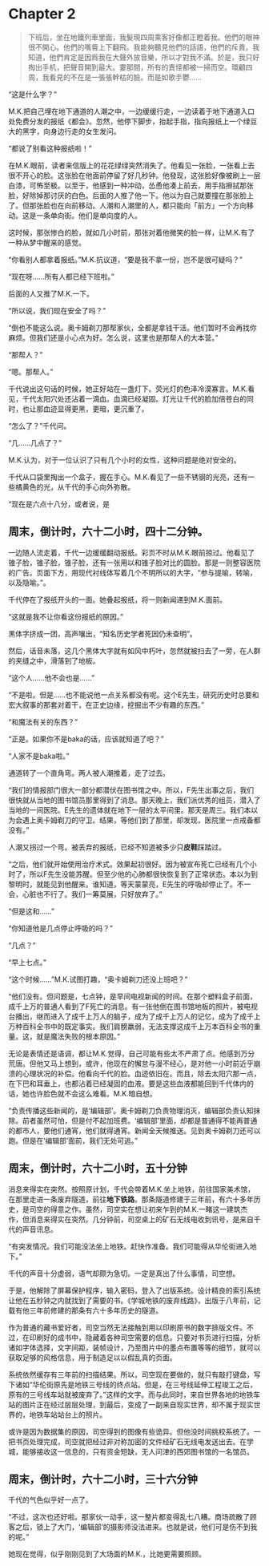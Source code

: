 # Chapter 2

> 下班后，坐在地鐵列車里面，我髮現四周乘客好像都正瞪着我。他們的眼神很不開心。他們的嘴脣上下翻飛。我能夠聽見他們的話語，他們的斥責。我知道，他們肯定是因爲我在大聲外放音樂，所以才對我不滿。於是，我只好掏出手机，把聲音開到最大。霎那間，所有的責怪都被一掃而空。環顧四周，我看見的不在是一張張幹枯的臉。而是如歌手鬱……

“这是什么字？”

M.K.把自己埋在地下通道的人潮之中，一边缓缓行走，一边读着于地下通道入口处免费分发的报纸《都会》。忽然，他停下脚步，抬起手指，指向报纸上一个绿豆大的黑字，向身边行走的女生发问。

“都说了别看这种报纸啦！”

在M.K.眼前，读者来信版上的花花绿绿突然消失了。他看见一张脸，一张看上去很不开心的脸。这张脸在他面前停留了好几秒钟。他發现，这张脸好像被刷上一层白漆，可怖至极。以至于，他感到一种冲动，怂恿他凑上前去，用手指擦拭那张脸，好除掉那讨厌的白色。后面的人推了他一下。他以为自己就要撞在那张脸上了。但那张脸也在向前移动。人潮和人潮里的人，都只能向「前方」一个方向移动。这是一条单向街。他们是单向度的人。

这时候，那张惨白的脸，就如几小时前，那张对着他微笑的脸一样，让M.K.有了一种从梦中醒来的感觉。

“你看别人都拿着报纸。”M.K.抗议道，“要是我不拿一份，岂不是很可疑吗？”

“现在呀……所有人都已经下班啦。”

后面的人又推了M.K.一下。

“所以说，我们现在安全了吗？”

“倒也不能这么说。奥卡姆剃刀那帮家伙，全都是拿钱干活。他们暂时不会再找你麻烦。但我们还是小心点为好。怎么说，这里也是那帮人的大本营。”

“那帮人？”

“嗯。那帮人。”

千代说出这句话的时候，她正好站在一盏灯下。荧光灯的色泽冷漠寡言。M.K.看见，千代太阳穴处还沾着一滴血。血滴已经凝固。灯光让千代的脸加倍苍白的同时，也让那血迹显得更黑，更暗，更沉重了。

“怎么了？”千代问。

“几……几点了？”

M.K.认为，对于一位认识了只有几个小时的女性，这种问题是绝对安全的。

千代从口袋里掏出一个盒子，握在手心。M.K.看见了一些不锈钢的光亮，还有一些橘黄色的光，从千代的手心向外弥散。

“现在是六点十八分，或者说，是

## 周末，倒计时，六十二小时，四十二分钟。

一边随人流走着，千代一边缓缓翻动报纸。彩页不时从M.K.眼前掠过。他看见了锥子脸，锥子脸，锥子脸，还有一张用以和锥子脸对比的圆脸。那是一则整容医院的广告。页面下方，用现代衬线体写着几个不明所以的大字，“参与提喻，转喻，以及隐喻。”。

千代停在了报纸开头的一面。她叠起报纸，将一则新闻递到M.K.面前。

“这就是我不让你看这份报纸的原因。”

黑体字挤成一团，高声嚷出，“知名历史学者死因仍未查明”。

然后，话音未落，这几个黑体大字就有如风中朽叶，忽然就被扫去了一旁，在人群的夹缝之中，滑落到了地板。

“这个人……他不会也是……”

“不是啦。但是……也不能说他一点关系都没有呢。这个E先生，研究历史时总要和宏大叙事的那套对着干，在正史边缘，挖掘出不少有趣的东西。”

“和魔法有关的东西？”

“正是。如果你不是baka的话，应该就知道了吧？”

“人家不是baka啦。”

通道转了一个直角弯。两人被人潮推着，走了过去。

“我们的情报部门很大一部分都潜伏在图书馆之中。所以，F先生出事之后，我们很快就从当地的图书馆员那里得到了消息。那天晚上，我们派优秀的组员，潜入了当地的一间医院。E先生的遗体就在地下一层的太平间里。那天是周三。我们本以为会遇上奥卡姆剃刀的守卫。结果，等他们到了那里，却发现，医院里一点戒备都没有。”

人潮又拐过一个弯。被丢弃的报纸，已经不知道被多少只**皮鞋**踩踏过。

“之后，他们就开始使用治疗术式。效果起初很好。因为被宣布死亡已经有几个小时了，所以F先生没能苏醒。但至少他的心肺都很快恢复到了正常状态。本以为到黎明时，就能见到他醒来。谁知道，等天蒙蒙亮，E先生的呼吸却停止了。不一会，心脏也不行了。我们一筹莫展，只好放弃了。”

“但是这和……”

“你知道他是几点停止呼吸的吗？”

“几点？”

“早上七点。”

“这个时候……”M.K.试图打趣，“奥卡姆剃刀还没上班吧？”

“他们没有。但问题是，七点钟，是早间电视新闻的时间。在那个塑料盒子前面，成千上万的普通人看到了F死亡的消息。有一张他倒在图书馆地板的照片，被电视台播出，继而进入了成千上万人的脑子，成为了成千上万人的记忆，成为了成千上万种百科全书中的既定事实。我们肩膀羸弱，无法支撑这成千上万本百科全书的重量。这，就是魔法失败的根本原因。”

无论是表情还是语调，都让M.K.觉得，自己可能有些太不严肃了点。他感到万分荒唐。但他又马上想到，或许，他现在的懈怠与漫不经心，是对他一小时前近乎崩溃的心理状况的补偿。他看向千代的脸。血迹依旧在。而且，除去太阳穴那一点，在下巴和耳垂上，也都沾着已经凝固的血液。要是这些血液都能回到千代体内的话，她也许脸色就不会这么难看。M.K.暗自想。

“负责传播这些新闻的，是‘编辑部’。奥卡姆剃刀负责物理消灭，编辑部负责认知抹除。前者虽然可怕，但是付不起加班费。‘编辑部’里面，却都是普通得不能再普通的都市人，要他们通宵，他们就得通宵。新闻全天候推送。见到奥卡姆剃刀还可以跑。但是在‘编辑部’面前，我们无处可逃。”

## 周末，倒计时，六十二小时，五十分钟

消息来得实在突然。按照原计划，千代会带着M.K.坐上地铁，前往国家美术馆，在那里走进一条废弃隧道，前往**地下铁路**。那条隧道修建于三年前，有六十多年历史，是司空的得意之作。虽然，司空实在想让初来乍到的M.K.一睹这一建筑杰作，但消息来得实在突然。几分钟前，司空桌上的矿石无线电收到讯号，是来自千代的声音讯息。

“有突发情况。我们可能没法坐上地铁。赶快作准备。我们可能得从华伦街进入地下。”

千代的声音十分虚弱，语气却颇为急切。一定是真出了什么事情，司空想。

于是，他解除了屏幕保护程序，输入密码，登入了出版系统。设计精良的索引系统让他在五秒钟之内就找到了需要的书。《学城地铁的废弃线路》，出版于八年前，记载有他三年前修建的那条有六十多年历史的隧道。

作为普通的藏书爱好者，司空当然无法接触到用以印刷原书的数字排版文件。不过，在印刷好的成书中，隐藏着各种司空需要的信息。只要对书页进行扫描，分析诸如字体选择，文字间距，装帧设计，乃至图片中的墨点布置等等的细节，就可以获取足够的风格信息，用于制造足以以假乱真的页面。

系统依然缓存有三年前的扫描结果。所以，司空现在要做的，就只有敲打键盘，写下诸如“华伦街原先是地铁三号线的终点站。但是，在三号线延伸工程竣工之后，原有的三号线车站就被废弃了。”这样的文字。而与此同时，来自世界各地的地铁车站的图片正在经过层层处理，到最后，变成了一副来自现实世界，却不属于现实世界的，地铁车站站台上的照片。

或许是因为数据集的原因，司空得到的图像有些诡异。但他没时间挑校系统了。一把书页处理完成，司空就把经过非对称加密的文件经矿石无线电发送出去。在学城，能够接收这一信息的，只有资金短缺，无人问津的西郊图书馆的一名馆员。

## 周末，倒计时，六十二小时，三十六分钟

千代的气色似乎好一点了。

“不过，这次也还好啦。那家伙一动手，这一整片都变得乱七八糟。商场疏散了顾客之后，锁上了大门，‘编辑部’的摄影师没法进来。也就是说，他们可是伤不到我的呢。”

她现在觉得，似乎刚刚见到了大场面的M.K.，比她更需要照顾。
